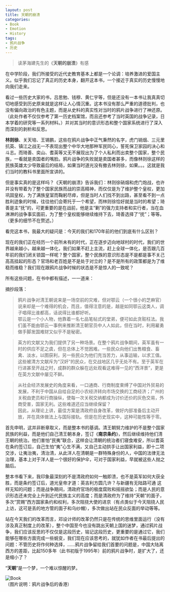 ```yaml
---
layout: post
title: 天朝的崩溃
categories:
- Book
- Emotion
- History
tags:
- 鸦片战争
- 历史
---
```


> 读茅海建先生的《**天朝的崩溃**》有感  

在中学阶段，我们所接受的近代史教育基本上都是一个论调：培养激进的爱国主义。似乎我们忘记了真正的历史本身，翻开这本书，一个接近于真实的历史慢慢地向我们走来。  

看过一些历史大家的书，吕思勉、钱穆、黄仁宇等，但是还没有一本书让我真真切切地感受到历史原来就是这样让人心情沉重。这本书没有那么严重的道德批判，也没有偏向政治的有色主题，而是从史料的真实性对当时的鸦片战争进行了神还原。（此处作者不仅仅参考了第一历史档案馆，而且还参考了当时英国的战争记录，日本学着的研究等一系列材料。）并对其当时的意识形态和整个国家系统进行了深入而深刻的剥析和反思。

**林则徐**、关天培、王锡鹏，这些在鸦片战争中正气秉然的名字，虎门销烟、三元里抗英、镇江之战无一不表现出整个中华大地那种军民同心，誓死保卫家园的决心和斗志。而琦善、奕山、耆英等又无不展现出为了个人私利而出卖整个国家，整个民族，一看就是卖国者的嘴脸。鸦片战争的失败就是卖国者甚多，而像林则徐这样的民族英雄太少导致最后的结局，如果当时道光没有撤去林则徐，如果。。。这就是我们当时的教科书里面所宣讲的。  

但是事实真的是这样吗？《天朝的崩溃》告诉我们：林则徐硝烟和虎门炮战，也许并没有带着为了整个国家民族而战的崇高精神，而仅仅是为了维护整个皇权，更加巩固皇权，为了满族皇室而鞠躬尽瘁，但是当时人们找不到出路，甚至看不到一点胜利迹象的时候，往往他们会寄托于一个希望，而林则徐恰好就是当时的希望；琦善是主“抚”的，可更重要的是在战前，他是主“剿”的强力支持者和实行者，当在血淋淋的战争事实面前，为了整个皇权能够继续维持下去，琦善选择了“抚”；等等。（更多的细节不在赘述。）  

看完这本书，我最大的疑问是：今天的我们和170年前的他们到底有什么区别？  

现在的我们正在经历一个前所未有的时代，正在逐步迈向地球村的时代，我们的世界越来越小，越来越一体化，我们如果不赶上主流，赶上全球一体化，是否跟几百年前的我们闭关锁国一样呢？整个国家，整个民族的意识形态是不是都是事不关己高高挂起的形态？官场和老百姓是不是处于对立的？是不是所有的政策都是为了维稳而维稳？我们现在跟鸦片战争时候的状态是不是惊人的一致呢？  

所有这些问题，在书中都有描述，一一道来：  

摘抄段落：  

> 鸦片战争对清王朝说来是一场空前的灾难，但对鄂云（一个很小的芝麻官）说来却是一个难得的机会，而且，值得注意的是，越是如同鄂云这类人，调子唱得比谁都高，话说得比谁都好听。  
鄂云是一个小人物，他靠着一名七品笔帖式的堂弟，便可如此贪赃枉法。我们虽不能由鄂云一事例来推断清王朝官员中人人如此，但在当时，利用雇勇做手脚发国难财又似乎不是秘密。  


> 英方的文献又为我们提供了另一种场景。在整个鸦片战争期间，英军虽有一时的供应不足之虞，但在总体上不觉困难。一些民众向他们出售粮食、畜禽、淡水，以图获利，另一些民众为他们充当苦力，从事运输，以求工值。这些被清方文献斥为“汉奸”的民众，在交战地区几乎无处不有。至于英军在行进甚至开战之时，成群的群众躲在远处观看这难得一见的“西洋景”，更是在英方文献中屡见不鲜。  


> 从社会经济发展史的角度来看，一口通商、行商制度束缚了中国对外贸易的发展，不利于中国从自给自足的小农经济转向市场交换的工商经济；广州的关税由吏员和行商操纵，使每一次关税交纳都成为讨价还价的灰色交易，外商受害，国家无利。这些难道还应当继续保留？  
因此，从理论上讲，最佳方案是清政府自身改革，做好内部准备后主动开放，并在具体做法上与国际接轨。但是在历史现实中，这种可能性等于零。  

首先申明，这并非断章取义，而是整本书的基调。清王朝努力维护的不是整个国家民族的利益，而是他们自己清王朝本身，签订《**南京条约**》，然后继续维持他们清王朝的统治。他们害怕“民夷”联合，这样会让清朝的统治者们寝食难安，所以耆英在条约签订后，自己生怕“夷”心生不满，又自己主动拱手让出国家利益，即十二项交涉，让夷治夷，清治清，从此洋人在清朝是一群特殊身份的人，中国的法律无法治理，基本上对于洋人是一个很好的保护伞，可对于国家利益，早就被这些人抛之脑后。  

整本书看下来，我印象最深刻的不是清政府如何一触即溃，也不是英军如何大获全胜，而是条约签订后，道光皇帝才道：英吉利方圆几许？与新疆有无陆路可通 这样无知的问题；而是战争期间，清政府官场的极度腐败和摇摇欲坠；而是人民的意识形态还未完全上升到近代民族主义的高度；而是清政府为了维持“天朝”的面子，多次“赏赐”西方国家条约和权利，多次阻挠大使的进京（有点类似于今天阻挠人民上访，这可是丢的地方管的面子和乌纱帽），多次做出站在民众反面的举动等等。  

站在今天我们的改革而言，邓设计师的改革仍然只是在传统的思维里面运行（没有涉及真正制度上的改革），整个中国至今也没有跳出天朝上国的迷梦，通过鸦片战争，我们应该反思的不仅仅是这段历史，铭记这段历史，更重要的是通过它，我们能够在哪些方面完成一些蜕变，我们现在应该思考的，就犹如作者在书最后提出的问题：不管历史将作何种选择，……鸦片战争留给我们首要的问题是，中国大陆离西方的差距，比起150多年（此书初版于1995年）前的鸦片战争时，是扩大了，还是缩小了？  

“**天朝**”是一个梦，一个难以惊醒的梦。  

![Book](http://i1154.photobucket.com/albums/p531/luolinjia/blog%20images/yapian_zpsf45c1ee7.png)  
（图片说明：鸦片战争后的香港）

